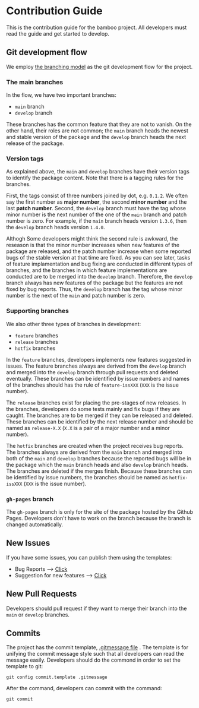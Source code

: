 # Contribution Guide

This is the contribution guide for the bamboo project. All developers must read the guide and get started to develop.

## Git development flow

We employ [the branching model](https://nvie.com/posts/a-successful-git-branching-model/) as the git development flow for the project.

### The main branches

In the flow, we have two important branches:

- `main` branch
- `develop` branch

These branches has the common feature that they are not to vanish. On the other hand, their roles are not common; the `main` branch heads the newest and stable version of the package and the `develop` branch heads the next release of the package.

### Version tags

As explained above, the `main` and `develop` branches have their version tags to identify the package content. Note that there is a tagging rules for the branches.

First, the tags consist of three numbers joined by dot, e.g. `0.1.2`. We often say the first number as **major number**, the second **minor number** and the last **patch number**. Second, the `develop` branch must have the tag whose minor number is the next number of the one of the `main` branch and patch number is zero. For example, if the `main` branch heads version `1.3.6`, then the `develop` branch heads version `1.4.0`.

Althogh Some developers might think the second rule is awkward, the reseason is that the minor number increases when new features of the package are released, and the patch number increase when some reported bugs of the stable version at that time are fixed. As you can see later, tasks of feature implamentation and bug fixing are conducted in different types of branches, and the branches in which feature implementations are conducted are to be merged into the `develop` branch. Therefore, the `develop` branch always has new features of the package but the features are not fixed by bug reports. Thus, the `develop` branch has the tag whose minor number is the next of the `main` and patch number is zero.

### Supporting branches

We also other three types of branches in development:

- `feature` branches
- `release` branches
- `hotfix` branches

In the `feature` branches, developers implements new features suggested in issues. The feature branches always are derived from the `develop` branch and merged into the `develop` branch through pull requests and deleted eventually. These branches can be identified by issue numbers and names of the branches should has the rule of `feature-issXXX` (`XXX` is the issue number).

The `release` branches exist for placing the pre-stages of new releases. In the branches, developers do some tests mainly and fix bugs if they are caught. The branches are to be merged if they can be released and deleted. These branches can be identified by the next release number and should be named as `release-X.X` (`X.X` is a pair of a major number and a minor number).

The `hotfix` branches are created when the project receives bug reports. The branches always are derived from the `main` branch and merged into both of the `main` and `develop` branches because the reported bugs will be in the package which the `main` branch heads and also `develop` branch heads. The branches are deleted if the merges finish. Because these branches can be identified by issue numbers, the branches should be named as `hotfix-issXXX` (`XXX` is the issue number).

### `gh-pages` branch

The `gh-pages` branch is only for the site of the package hosted by the Github Pages. Developers don't have to work on the branch because the branch is changed automatically.

## New Issues

If you have some issues, you can publish them using the templates:

- Bug Reports --> [Click](https://github.com/jjj999/bamboo/issues/new?template=bug_report.md)
- Suggestion for new features --> [Click](https://github.com/jjj999/bamboo/issues/new?template=feature_request.md)

## New Pull Requests

Developers should pull request if they want to merge their branch into the `main` or `develop` branches.

## Commits

The project has the commit template, [.gitmessage file](https://github.com/jjj999/bamboo/blob/develop/.gitmessage) . The template is for unifying the commit message style such that all developers can read the message easily. Developers should do the commond in order to set the template to git:

```
git config commit.template .gitmessage
```

After the command, developers can commit with the command:

```
git commit
```
